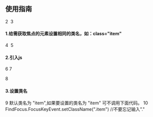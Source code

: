 
## 使用指南
2
​
3
#### 1.给需获取焦点的元素设置相同的类名，如：class="item"
4
​
5
#### 2.引入js
6
       <script type="text/javascript" src="../js/FindFocus.js"></script>
7
       
8
#### 3.设置类名  
9
       默认类名为 "item",如果要设置的类名为 "item" 可不调用下面代码。
10
       FindFocus.FocusKeyEvent.setClassName(".item") //不要忘记输入"."
